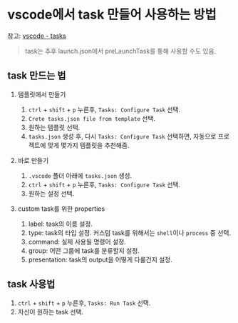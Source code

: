 # vscode에서 task 만들어 사용하는 방법
참고: [vscode - tasks](https://code.visualstudio.com/docs/editor/tasks)

> task는 추후 launch.json에서 preLaunchTask를 통해 사용할 수도 있음.

## task 만드는 법

1. 템플릿에서 만들기
    1. `ctrl` + `shift` + `p` 누른후, `Tasks: Configure Task` 선택.
    2. `Crete tasks.json file from template` 선택.
    3. 원하는 템플릿 선택.
    4. `tasks.json` 생성 후, 다시 `Tasks: Configure Task` 선택하면, 자동으로 프로젝트에 맞게 몇가지 템플릿을 추천해줌.

2. 바로 만들기
    1. `.vscode` 폴더 아래에 `tasks.json` 생성.
    2. `ctrl` + `shift` + `p` 누른후, `Tasks: Configure Task` 선택.
    3. 원하는 설정 선택.

3. custom task를 위한 properties
    1. label: task의 이름 설정.
    2. type: task의 타입 설정. 커스텀 task를 위해서는 `shell`이나 `process` 중 선택.
    3. command: 실제 사용될 명령어 설정.
    4. group: 어떤 그룹에 task를 분류할지 설정.
    5. presentation: task의 output을 어떻게 다룰건지 설정.

## task 사용법

1. `ctrl` + `shift` + `p` 누른후, `Tasks: Run Task` 선택.
2. 자신이 원하는 task 선택.